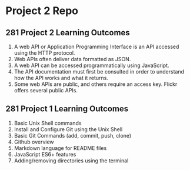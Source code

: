 # Project 2 Repo


## 281 Project 2 Learning Outcomes
1. A web API or Application Programming Interface is an API accessed using the HTTP protocol.
2. Web APIs often deliver data formatted as JSON.
3. A web API can be accessed programmatically using JavaScript.
4. The API documentation must first be consulted in order to understand how the API works and what it returns.
5. Some web APIs are public, and others require an access key. Flickr offers several public APIs.

## 281 Project 1 Learning Outcomes
1. Basic Unix Shell commands
2. Install and Configure Git using the Unix Shell
3. Basic Git Commands (add, commit, push, clone)
4. Github overview
5. Markdown language for README files
6. JavaScript ES6+ features
7. Adding/removing directories using the terminal
